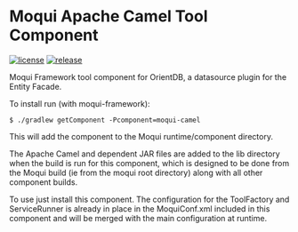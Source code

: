 # Moqui Apache Camel Tool Component

[![license](http://img.shields.io/badge/license-CC0%201.0%20Universal-blue.svg)](https://github.com/moqui/moqui-camel/blob/master/LICENSE.md)
[![release](http://img.shields.io/github/release/moqui/moqui-camel.svg)](https://github.com/moqui/moqui-camel/releases)

Moqui Framework tool component for OrientDB, a datasource plugin for the Entity Facade.

To install run (with moqui-framework):

    $ ./gradlew getComponent -Pcomponent=moqui-camel

This will add the component to the Moqui runtime/component directory. 

The Apache Camel and dependent JAR files are added to the lib directory when the build is run for this component, which is
designed to be done from the Moqui build (ie from the moqui root directory) along with all other component builds. 

To use just install this component. The configuration for the ToolFactory and ServiceRunner is already in place in the 
MoquiConf.xml included in this component and will be merged with the main configuration at runtime. 
